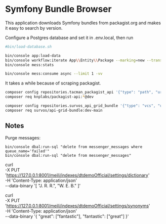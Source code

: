 # Symfony Bundle Browser

This application downloads Symfony bundles from packagist.org and makes it easy to search by version.

Configure a Postgres database and set it in .env.local, then run

```bash
#bin/load-database.sh

bin/console app:load-data
bin/console workflow:iterate App\\Entity\\Package --marking=new --transition=load --limit 3
bin/console mess:stats

bin/console mess:consume async --limit 1 -vv
```

It takes a while because of scraping packagist.


```bash
composer config repositories.tacman_packagist_api '{"type": "path", "url": "/home/tac/g/tacman/packagist-api"}'
composer req knplabs/packagist-api:*@dev

composer config repositories.survos_api_grid_bundle '{"type": "vcs", "url": "git@github.com:survos/SurvosApiGridBundle.git"}'
composer req survos/api-grid-bundle:dev-main

```

## Notes

Purge messages:

```bin
bin/console dbal:run-sql "delete from messenger_messages where queue_name='failed'"
bin/console dbal:run-sql "delete from messenger_messages"
```


curl \
-X PUT 'https://127.0.0.1:8001/meili/indexes/dtdemoOfficial/settings/dictionary' \
-H 'Content-Type: application/json' \
--data-binary '[
"J. R. R.",
"W. E. B."
]'

curl \
-X PUT 'https://127.0.0.1:8001/meili/indexes/dtdemoOfficial/settings/synonyms' \
-H 'Content-Type: application/json' \
--data-binary '{
"great": ["fantastic"], "fantastic": ["great"]
}'

